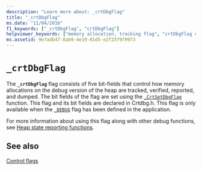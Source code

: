 ```yaml
---
description: "Learn more about: _crtDbgFlag"
title: "_crtDbgFlag"
ms.date: "11/04/2016"
f1_keywords: ["_crtDbgFlag", "crtDbgFlag"]
helpviewer_keywords: ["memory allocation, tracking flag", "crtDbgFlag constant", "_crtDbgFlag constant", "debug heap, tracking memory on", "debug heap, control flags", "enable memory allocation tracking flag", "memory, tracking on the debug heap"]
ms.assetid: 9e7adb47-8ab9-4e19-81d5-e2f237979973
---
```

# `_crtDbgFlag`

The **`_crtDbgFlag`** flag consists of five bit-fields that control how memory allocations on the debug version of the heap are tracked, verified, reported, and dumped. The bit fields of the flag are set using the [`_CrtSetDbgFlag`](./reference/crtsetdbgflag.md) function. This flag and its bit fields are declared in Crtdbg.h. This flag is only available when the [`_DEBUG`](./debug.md) flag has been defined in the application.

For more information about using this flag along with other debug functions, see [Heap state reporting functions](/visualstudio/debugger/crt-debug-heap-details).

## See also

[Control flags](./control-flags.md)

